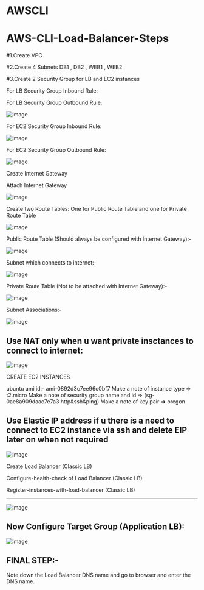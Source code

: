 # AWSCLI

# AWS-CLI-Load-Balancer-Steps

#1.Create VPC



#2.Create 4 Subnets DB1 , DB2 , WEB1 , WEB2


#3.Create 2 Security Group for LB and  EC2 instances

For LB Security Group Inbound Rule:

For LB Security Group Outbound Rule:

![image](https://user-images.githubusercontent.com/67804886/166088844-6f5a5b53-e018-44f5-bc56-d4c31fafa3ff.png)

For EC2 Security Group Inbound Rule:

![image](https://user-images.githubusercontent.com/67804886/166088935-6f2ebd5c-5a6f-4725-b97c-e1a1c576bab3.png)

For EC2 Security Group Outbound Rule:

![image](https://user-images.githubusercontent.com/67804886/166088972-7f761da4-2243-4dc9-9b9b-f5c5281391a1.png)



Create Internet Gateway


Attach Internet Gateway

![image](https://user-images.githubusercontent.com/67804886/166089522-b3144f7a-e4f4-4c44-89e2-e971671315f2.png)



Create two Route Tables: One for Public Route Table and one for Private Route Table

![image](https://user-images.githubusercontent.com/67804886/166089100-9089c799-9def-424d-8c1f-a0743de19f8c.png)

Public Route Table (Should always be configured with Internet Gateway):-

![image](https://user-images.githubusercontent.com/67804886/166089195-dabed308-6950-4ec0-9c36-f487671c283d.png)

Subnet which connects to internet:-

![image](https://user-images.githubusercontent.com/67804886/166089229-622d028b-4bfd-44c2-9674-9189038f23f5.png)

Private Route Table (Not to be attached with  Internet Gateway):-

![image](https://user-images.githubusercontent.com/67804886/166089320-9006258f-b71c-47bb-a4a6-06415174aa8f.png)

Subnet Associations:- 

![image](https://user-images.githubusercontent.com/67804886/166089448-aec1d63d-055b-4272-844a-f2b7ccb822dd.png)

Use NAT only when u want private insctances to connect to internet:
--------------------------------------------------------------------
![image](https://user-images.githubusercontent.com/67804886/166089678-c12f6bff-69a8-421f-82bd-015247fc61b0.png)



CREATE EC2 INSTANCES

ubuntu ami id:- ami-0892d3c7ee96c0bf7
Make a note of instance type => t2.micro
Make a note of security group name and id => (sg-0ae8a909daac7e7a3  http&ssh&ping)
Make a note of key pair => oregon

Use Elastic IP address if u there is a need to connect to EC2 instance via ssh and delete EIP later on when not required
--------------------------------------------------------------------------------------------

![image](https://user-images.githubusercontent.com/67804886/166089873-79cdc018-0f38-4c0d-8a39-29484c9b4ee6.png)


Create Load Balancer (Classic LB)

Configure-health-check of Load Balancer (Classic LB)

Register-instances-with-load-balancer (Classic LB)

----------------------------------------------
![image](https://user-images.githubusercontent.com/67804886/166089932-fd494041-911d-43b5-885a-89981d98664e.png)


Now Configure Target Group (Application LB):
-------------------------------------------

![image](https://user-images.githubusercontent.com/67804886/166089975-04b40466-d946-46c3-89bb-d7073ac5f637.png)



FINAL STEP:-
-------------
Note down the Load Balancer DNS name and go to browser and enter the DNS name.
























